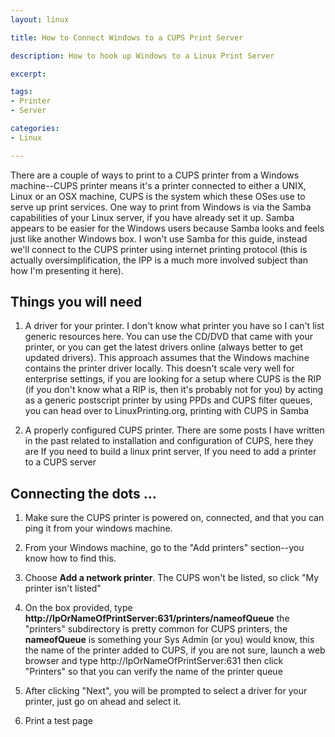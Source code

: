 ```yaml
---
layout: linux

title: How to Connect Windows to a CUPS Print Server

description: How to hook up Windows to a Linux Print Server

excerpt: 

tags:
- Printer
- Server

categories:
- Linux

---
```




There are a couple of ways to print to a CUPS printer from a Windows machine--CUPS printer means it's a printer connected to either a UNIX, Linux or an OSX machine, CUPS is the system which these OSes use to serve up print services. One way to print from Windows is via the Samba capabilities of your Linux server, if you have already set it up. Samba appears to be easier for the Windows users because Samba looks and feels just like another Windows box. I won't use Samba for this guide, instead we'll connect to the CUPS printer using internet printing protocol (this is actually oversimplification, the IPP is a much more involved subject than how I'm presenting it here).

## Things you will need

1. A driver for your printer. I don't know what printer you have so I can't list generic resources here. You can use the CD/DVD that came with your printer, or you can get the latest drivers online (always better to get updated drivers). This approach assumes that the Windows machine contains the printer driver locally. This doesn't scale very well for enterprise settings, if you are looking for a setup where CUPS is the RIP (if you don't know what a RIP is, then it's probably not for you) by acting as a generic postscript printer by using PPDs and CUPS filter queues, you can head over to LinuxPrinting.org, printing with CUPS in Samba

2. A properly configured CUPS printer. There are some posts I have written in the past related to installation and configuration of CUPS, here they are If you need to build a linux print server, If you need to add a printer to a CUPS server

## Connecting the dots ...

1. Make sure the CUPS printer is powered on, connected, and that you can ping it from your windows machine.

2. From your Windows machine, go to the "Add printers" section--you know how to find this.

3. Choose **Add a network printer**. The CUPS won't be listed, so click "My printer isn't listed"

4. On the box provided, type **http://IpOrNameOfPrintServer:631/printers/nameofQueue** the "printers" subdirectory is pretty common for CUPS printers, the **nameofQueue** is something your Sys Admin (or you) would know, this the name of the printer added to CUPS, if you are not sure, launch a web browser and type http://IpOrNameOfPrintServer:631 then click "Printers" so that you can verify the name of the printer queue

5. After clicking "Next", you will be prompted to select a driver for your printer, just go on ahead and select it.

6. Print a test page
